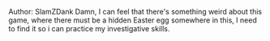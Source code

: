 Author: SlamZDank
Damn, I can feel that there's something weird about this game, where there must be a hidden Easter egg somewhere in this, I need to find it so i can practice my investigative skills.

